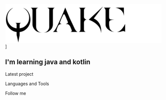 ![Header](https://github.com/Tlenparty/tlenparty/blob/main/assets/quake-wide.png)]

## I'm learning java and kotlin

Latest project

Languages and Tools

Follow me
